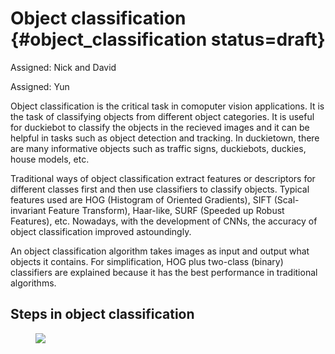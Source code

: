 # Object classification {#object_classification status=draft}

Assigned: Nick and David

Assigned: Yun

Object classification is the critical task in comoputer vision applications. It is the task of classifying objects from different object categories. It is useful for duckiebot to classify the objects in the recieved images and it can be helpful in tasks such as object detection and tracking. In duckietown, there are many informative objects such as traffic signs, duckiebots, duckies, house models, etc. 

Traditional ways of object classification extract features or descriptors for different classes first and then use classifiers to classify objects. Typical features used are HOG (Histogram of Oriented Gradients), SIFT (Scal-invariant Feature Transform), Haar-like, SURF (Speeded up Robust Features), etc. Nowadays, with the development of CNNs, the accuracy of object classification improved astoundingly.

An object classification algorithm takes images as input and output what objects it contains. For simplification, HOG plus two-class (binary) classifiers are explained because it has the best performance in traditional algorithms. 

## Steps in object classification
<figure class="stretch">
<img src="1.png"/>
</figure>






